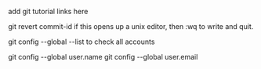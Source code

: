 add git tutorial links here

git revert commit-id
    if this opens up a unix editor, then :wq to write and quit.

    

git config --global --list
to check all accounts

git config --global user.name
git config --global user.email

